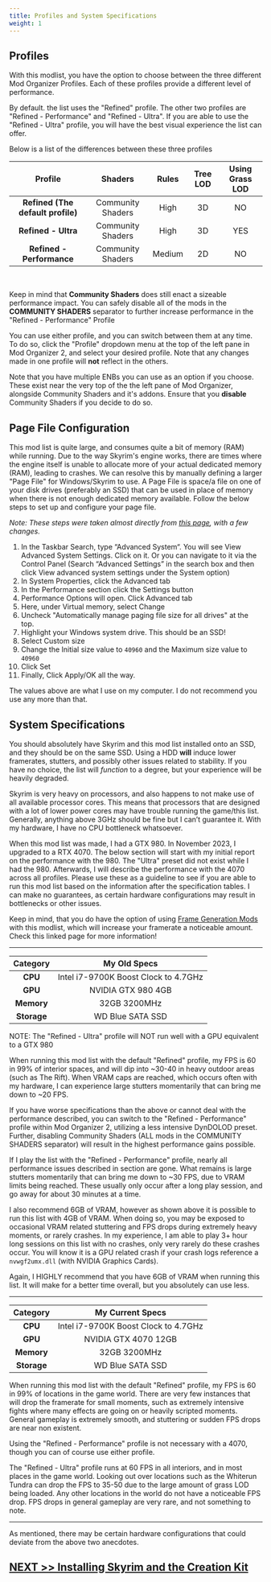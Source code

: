 ```yaml
---
title: Profiles and System Specifications
weight: 1
---
```


## Profiles

With this modlist, you have the option to choose between the three different Mod Organizer Profiles. Each of these profiles provide a different level of performance.

By default. the list uses the "Refined" profile. The other two profiles are "Refined - Performance" and "Refined - Ultra". If you are able to use the "Refined - Ultra" profile, you will have the best visual experience the list can offer.

Below is a list of the differences between these three profiles

<div align=center>

| Profile | Shaders | Rules | Tree LOD | Using Grass LOD
|     :---:    |     :---:     |     :---:     |     :---:     |     :---:     |
| **Refined (The default profile)** | Community Shaders | High | 3D | NO
| **Refined - Ultra** | Community Shaders | High | 3D | YES |
| **Refined - Performance** | Community Shaders | Medium | 2D | NO |

<br>

</div>

Keep in mind that **Community Shaders** does still enact a sizeable performance impact. You can safely disable all of the mods in the **COMMUNITY SHADERS** separator to further increase performance in the "Refined - Performance" Profile

You can use either profile, and you can switch between them at any time. To do so, click the "Profile" dropdown menu at the top of the left pane in Mod Organizer 2, and select your desired profile. Note that any changes made in one profile will **not** reflect in the others.

Note that you have multiple ENBs you can use as an option if you choose. These exist near the very top of the the left pane of Mod Organizer, alongside Community Shaders and it's addons. Ensure that you **disable** Community Shaders if you decide to do so.

## Page File Configuration

This mod list is quite large, and consumes quite a bit of memory (RAM) while running. Due to the way Skyrim's engine works, there are times where the engine itself is unable to allocate more of your actual dedicated memory (RAM), leading to crashes. We can resolve this by manually defining a larger "Page File" for Windows/Skyrim to use. A Page File is space/a file on one of your disk drives (preferably an SSD) that can be used in place of memory when there is not enough dedicated memory available. Follow the below steps to set up and configure your page file.

*Note: These steps were taken almost directly from [this page](https://www.thewindowsclub.com/increase-page-file-size-virtual-memory-windows), with a few changes.*

1. In the Taskbar Search, type “Advanced System“. You will see View Advanced System Settings. Click on it. Or you can navigate to it via the Control Panel (Search “Advanced Settings” in the search box and then click View advanced system settings under the System option)
2. In System Properties, click the Advanced tab
3. In the Performance section click the Settings button
4. Performance Options will open. Click Advanced tab
5. Here, under Virtual memory, select Change
6. Uncheck "Automatically manage paging file size for all drives" at the top.
7. Highlight your Windows system drive. This should be an SSD!
8. Select Custom size
9. Change the Initial size value to `40960` and the Maximum size value to `40960`
10. Click Set
11. Finally, Click Apply/OK all the way.

The values above are what I use on my computer. I do not recommend you use any more than that.

## System Specifications

You should absolutely have Skyrim and this mod list installed onto an SSD, and they should be on the same SSD. Using a HDD **will** induce lower framerates, stutters, and possibly other issues related to stability. If you have no choice, the list will *function* to a degree, but your experience will be heavily degraded.

Skyrim is very heavy on processors, and also happens to not make use of all available processor cores. This means that processors that are designed with a lot of lower power cores may have trouble running the game/this list. Generally, anything above 3GHz should be fine but I can’t guarantee it. With my hardware, I have no CPU bottleneck whatsoever.

When this mod list was made, I had a GTX 980. In November 2023, I upgraded to a RTX 4070. The below section will start with my initial report on the performance with the 980. The "Ultra" preset did not exist while I had the 980. Afterwards, I will describe the performance with the 4070 across all profiles. Please use these as a guideline to see if you are able to run this mod list based on the information after the specification tables. I can make no guarantees, as certain hardware configurations may result in bottlenecks or other issues.

Keep in mind, that you do have the option of using [Frame Generation Mods](../../mod-list-tweaks/nvidiadlss) with this modlist, which will increase your framerate a noticeable amount. Check this linked page for more information!

<hr>

<div align=center>

| Category | My Old Specs |
|     :---:    |     :---:     |
| **CPU**   | Intel i7-9700K Boost Clock to 4.7GHz |  
| **GPU**    | NVIDIA GTX 980 4GB       |
| **Memory**    | 32GB 3200MHz     |
| **Storage**    | WD Blue SATA SSD     |

</div>

NOTE: The "Refined - Ultra" profile will NOT run well with a GPU equivalent to a GTX 980

When running this mod list with the default "Refined" profile, my FPS is 60 in 99% of interior spaces, and will dip into ~30-40 in heavy outdoor areas (such as The Rift). When VRAM caps are reached, which occurs often with my hardware, I can experience large stutters momentarily that can bring me down to ~20 FPS.

If you have worse specifications than the above or cannot deal with the performance described, you can switch to the "Refined - Performance" profile within Mod Organizer 2, utilizing a less intensive DynDOLOD preset. Further, disabling Community Shaders (ALL mods in the COMMUNITY SHADERS separator) will result in the highest performance gains possible.

If I play the list with the "Refined - Performance" profile, nearly all performance issues described in section are gone. What remains is large stutters momentarily that can bring me down to ~30 FPS, due to VRAM limits being reached. These usually only occur after a long play session, and go away for about 30 minutes at a time.

I also recommend 6GB of VRAM, however as shown above it is possible to run this list with 4GB of VRAM. When doing so, you may be exposed to occasional VRAM related stuttering and FPS drops during extremely heavy moments, or rarely crashes. In my experience, I am able to play 3+ hour long sessions on this list with no crashes, only very rarely do these crashes occur. You will know it is a GPU related crash if your crash logs reference a `nvwgf2umx.dll` (with NVIDIA Graphics Cards).

Again, I HIGHLY recommend that you have 6GB of VRAM when running this list. It will make for a better time overall, but you absolutely can use less.

<hr>

<div align=center>

| Category | My Current Specs |
|     :---:    |     :---:     |
| **CPU**   | Intel i7-9700K Boost Clock to 4.7GHz |  
| **GPU**    | NVIDIA GTX 4070 12GB       |
| **Memory**    | 32GB 3200MHz     |
| **Storage**    | WD Blue SATA SSD     |

</div>

When running this mod list with the default "Refined" profile, my FPS is 60 in 99% of locations in the game world. There are very few instances that will drop the framerate for small moments, such as extremely intensive fights where many effects are going on or heavily scripted moments. General gameplay is extremely smooth, and stuttering or sudden FPS drops are near non existent.

Using the "Refined - Performance" profile is not necessary with a 4070, though you can of course use either profile.

The "Refined - Ultra" profile runs at 60 FPS in all interiors, and in most places in the game world. Looking out over locations such as the Whiterun Tundra can drop the FPS to 35-50 due to the large amount of grass LOD being loaded. Any other locations in the world do not have a noticeable FPS drop. FPS drops in general gameplay are very rare, and not something to note.

<hr>

As mentioned, there may be certain hardware configurations that could deviate from the above two anecdotes.


## [NEXT >> Installing Skyrim and the Creation Kit](../clean)
